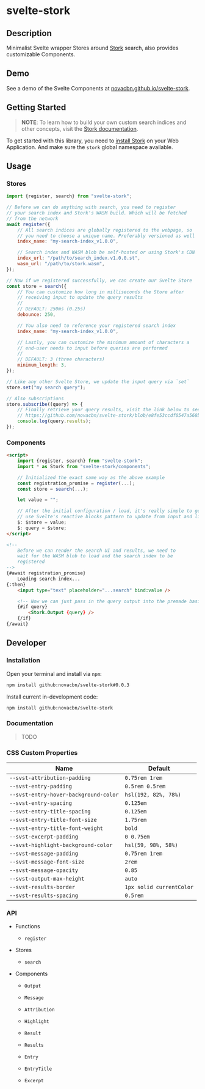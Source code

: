 # svelte-stork

## Description

Minimalist Svelte wrapper Stores around [Stork](https://github.com/jameslittle230/stork) search, also provides customizable Components.

## Demo

See a demo of the Svelte Components at [novacbn.github.io/svelte-stork](https://novacbn.github.io/svelte-stork).

## Getting Started

> **NOTE**: To learn how to build your own custom search indices and other concepts, visit the [Stork documentation](https://stork-search.net/docs).

To get started with this library, you need to [install Stork](https://stork-search.net/docs/install) on your Web Application. And make sure the `stork` global namespace available.

## Usage

### Stores

```javascript
import {register, search} from "svelte-stork";

// Before we can do anything with search, you need to register
// your search index and Stork's WASM build. Which will be fetched
// from the network
await register({
    // All search indices are globally registered to the webpage, so
    // you need to choose a unique name. Preferably versioned as well
    index_name: "my-search-index_v1.0.0",

    // Search index and WASM blob be self-hosted or using Stork's CDN
    index_url: "/path/to/search_index.v1.0.0.st",
    wasm_url: "/path/to/stork.wasm",
});

// Now if we registered successfully, we can create our Svelte Store
const store = search({
    // You can customize how long in milliseconds the Store after
    // receiving input to update the query results
    //
    // DEFAULT: 250ms (0.25s)
    debounce: 250,

    // You also need to reference your registered search index
    index_name: "my-search-index_v1.0.0",

    // Lastly, you can customize the minimum amount of characters a
    // end-user needs to input before queries are performed
    //
    // DEFAULT: 3 (three characters)
    minimum_length: 3,
});

// Like any other Svelte Store, we update the input query via `set`
store.set("my search query");

// Also subscriptions
store.subscribe((query) => {
    // Finally retrieve your query results, visit the link below to see the typings
    // https://github.com/novacbn/svelte-stork/blob/e8fe53ccdf0547a568b6f7e1cd59aad0ba22499d/src/lib/stores/search.ts#L95-L110
    console.log(query.results);
});
```

### Components

<!-- prettier-ignore -->
```html
<script>
    import {register, search} from "svelte-stork";
    import * as Stork from "svelte-stork/components";

    // Initialized the exact same way as the above example
    const registration_promise = register(...);
    const store = search(...);

    let value = "";

    // After the initial configuration / load, it's really simple to get started. Just
    // use Svelte's reactive blocks pattern to update from input and listen for query results
    $: $store = value;
    $: query = $store;
</script>

<!--
    Before we can render the search UI and results, we need to
    wait for the WASM blob to load and the search index to be
    registered
-->
{#await registration_promise}
    Loading search index...
{:then}
    <input type="text" placeholder="...search" bind:value />

    <!-- Now we can just pass in the query output into the premade basic search UI -->
    {#if query}
        <Stork.Output {query} />
    {/if}
{/await}
```

## Developer

### Installation

Open your terminal and install via `npm`:

```bash
npm install github:novacbn/svelte-stork#0.0.3
```

Install current in-development code:

```bash
npm install github:novacbn/svelte-stork
```

### Documentation

> TODO

### CSS Custom Properties

| Name                                  | Default                  |
| ------------------------------------- | ------------------------ |
| `--svst-attribution-padding`          | `0.75rem 1rem`           |
| `--svst-entry-padding`                | `0.5rem 0.5rem`          |
| `--svst-entry-hover-background-color` | `hsl(192, 82%, 78%)`     |
| `--svst-entry-spacing`                | `0.125em`                |
| `--svst-entry-title-spacing`          | `0.125em`                |
| `--svst-entry-title-font-size`        | `1.75rem`                |
| `--svst-entry-title-font-weight`      | `bold`                   |
| `--svst-excerpt-padding`              | `0 0.75em`               |
| `--svst-highlight-background-color`   | `hsl(59, 98%, 58%)`      |
| `--svst-message-padding`              | `0.75rem 1rem`           |
| `--svst-message-font-size`            | `2rem`                   |
| `--svst-message-opacity`              | `0.85`                   |
| `--svst-output-max-height`            | `auto`                   |
| `--svst-results-border`               | `1px solid currentColor` |
| `--svst-results-spacing`              | `0.5rem`                 |

### API

-   Functions

    -   `register`

-   Stores

    -   `search`

-   Components

    -   `Output`

    -   `Message`
    -   `Attribution`

    -   `Highlight`

    -   `Result`
    -   `Results`

    -   `Entry`
    -   `EntryTitle`
    -   `Excerpt`
